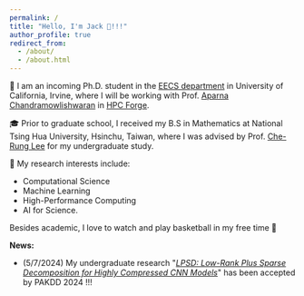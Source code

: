 ```yaml
---
permalink: /
title: "Hello, I'm Jack 👋!!!"
author_profile: true
redirect_from: 
  - /about/
  - /about.html
---
```


📖 I am an incoming Ph.D. student in the [EECS department](https://engineering.uci.edu/dept/eecs) in University of California, Irvine, where I will be working with Prof. [Aparna Chandramowlishwaran](https://engineering.uci.edu/users/aparna-chandramowlishwaran) in [HPC Forge](https://hpcforge.eng.uci.edu/).

🎓 Prior to graduate school, I received my B.S in Mathematics at National Tsing Hua University, Hsinchu, Taiwan, where I was advised by Prof. [Che-Rung Lee](https://www.cs.nthu.edu.tw/~cherung/) for my undergraduate study.

🔬 My research interests include: 
- Computational Science
- Machine Learning
- High-Performance Computing
- AI for Science.

Besides academic, I love to watch and play basketball in my free time 🏀


**News:**
- (5/7/2024) My undergraduate research "[_LPSD: Low-Rank Plus Sparse Decomposition for Highly Compressed CNN Models_](https://link.springer.com/chapter/10.1007/978-981-97-2242-6_28)" has been accepted by PAKDD 2024 !!! 